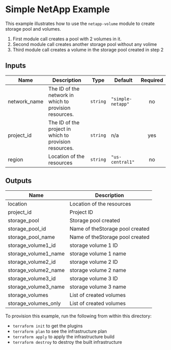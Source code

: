 # Simple NetApp Example

This example illustrates how to use the `netapp-volume` module to create storage pool and volumes.

1) First module call creates a pool with 2 volumes in it.
2) Second module call creates another storage pool without any volime
3) Third module call creates a volume in the storage pool created in step 2

<!-- BEGINNING OF PRE-COMMIT-TERRAFORM DOCS HOOK -->
## Inputs

| Name | Description | Type | Default | Required |
|------|-------------|------|---------|:--------:|
| network\_name | The ID of the network in which to provision resources. | `string` | `"simple-netapp"` | no |
| project\_id | The ID of the project in which to provision resources. | `string` | n/a | yes |
| region | Location of the resources | `string` | `"us-central1"` | no |

## Outputs

| Name | Description |
|------|-------------|
| location | Location of the resources |
| project\_id | Project ID |
| storage\_pool | Storage pool created |
| storage\_pool\_id | Name of theStorage pool created |
| storage\_pool\_name | Name of theStorage pool created |
| storage\_volume1\_id | storage volume 1 ID |
| storage\_volume1\_name | storage volume 1 name |
| storage\_volume2\_id | storage volume 2 ID |
| storage\_volume2\_name | storage volume 2 name |
| storage\_volume3\_id | storage volume 3 ID |
| storage\_volume3\_name | storage volume 3 name |
| storage\_volumes | List of created volumes |
| storage\_volumes\_only | List of created volumes |

<!-- END OF PRE-COMMIT-TERRAFORM DOCS HOOK -->

To provision this example, run the following from within this directory:
- `terraform init` to get the plugins
- `terraform plan` to see the infrastructure plan
- `terraform apply` to apply the infrastructure build
- `terraform destroy` to destroy the built infrastructure
